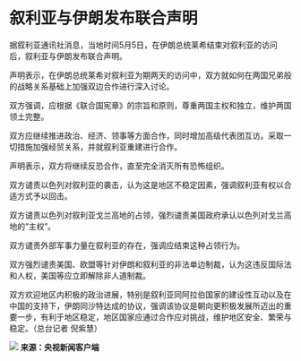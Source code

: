 # 叙利亚与伊朗发布联合声明

据叙利亚通讯社消息，当地时间5月5日，在伊朗总统莱希结束对叙利亚的访问后，叙利亚与伊朗发布联合声明。

声明表示，在伊朗总统莱希对叙利亚为期两天的访问中，双方就如何在两国兄弟般的战略关系基础上加强双边合作进行深入讨论。

双方强调，应根据《联合国宪章》的宗旨和原则，尊重两国主权和独立，维护两国领土完整。

双方应继续推进政治、经济、领事等方面合作，同时增加高级代表团互访。采取一切措施加强经贸关系，并就叙利亚重建进行合作。

声明表示，双方将继续反恐合作，直至完全消灭所有恐怖组织。

双方谴责以色列对叙利亚的袭击，认为这是地区不稳定因素，强调叙利亚有权以合适方式予以回击。

双方谴责以色列对叙利亚戈兰高地的占领，强烈谴责美国政府承认以色列对戈兰高地的“主权”。

双方谴责外部军事力量在叙利亚的存在，强调应结束这种占领行为。

双方强烈谴责美国、欧盟等针对伊朗和叙利亚的非法单边制裁，认为这违反国际法和人权，美国等应立即解除非人道制裁。

双方欢迎地区内积极的政治进展，特别是叙利亚同阿拉伯国家的建设性互动以及在中国的支持下，伊朗同沙特达成的协议，强调该协议是朝向更积极发展所迈出的重要一步，有利于地区稳定，地区国家应通过合作应对挑战，维护地区安全、繁荣与稳定。（总台记者
倪紫慧）

![](https://inews.gtimg.com/om_bt/Ogtgmj9Cx3NelE2dvCwTsB1mi_MRAxvoQTm-SeIQiEOwMAA/1000)
**来源：央视新闻客户端**

